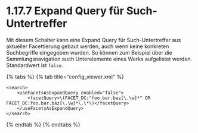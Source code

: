 # 1.17.7 Expand Query für Such-Untertreffer

Mit diesem Schalter kann eine Expand Query für Such-Untertreffer aus aktueller Facettierung gebaut werden, auch wenn keine konkreten Suchbegriffe eingegeben wurden. So können zum Beispiel über die Sammlungsnavigation auch Unterelemente eines Werks aufgelistet werden. Standardwert ist `false`.

{% tabs %}
{% tab title="config_viewer.xml" %}
```markup
<search>
    <useFacetsAsExpandQuery enabled="false">
        <facetQuery>\(FACET_DC:"foo.bar.baz[\.\w]*" OR FACET_DC:foo.bar.baz[\.\w]*\.\*\)</facetQuery>
    </useFacetsAsExpandQuery>
</search>
```
{% endtab %}
{% endtabs %}
